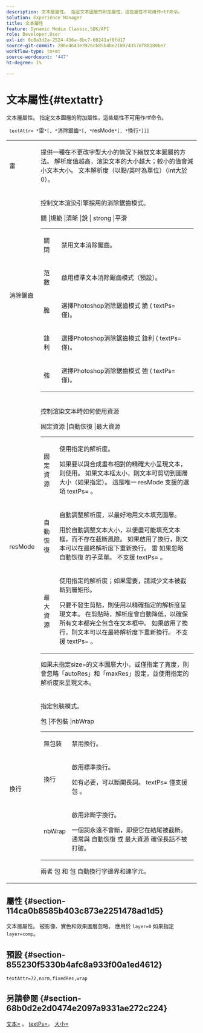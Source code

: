 ```yaml
---
description: 文本層屬性。 指定文本圖層的附加屬性，這些屬性不可用作rtf命令。
solution: Experience Manager
title: 文本屬性
feature: Dynamic Media Classic,SDK/API
role: Developer,User
exl-id: 0c8a3d2a-2524-436a-8bc7-60241af0fd17
source-git-commit: 206e4643e3926cb85b4be2189743578f88180be7
workflow-type: tm+mt
source-wordcount: '447'
ht-degree: 1%

---
```


# 文本屬性{#textattr}

文本層屬性。 指定文本圖層的附加屬性，這些屬性不可用作rtf命令。

` textAttr= *`雷`*[, *`消除鋸齒`*[, *`resMode`*[, *`換行`*]]]`

<table id="simpletable_0072BF7DF52B4959A14EDEF60A6EBDEE"> 
 <tr class="strow"> 
  <td class="stentry"> <p> <span class="codeph"> <span class="varname"> 雷 </span> </span> </p> </td> 
  <td class="stentry"> <p>提供一種在不更改字型大小的情況下縮放文本圖層的方法。 解析度值越高，渲染文本的大小越大；較小的值會減小文本大小。 文本解析度（以點/英吋為單位）（int大於0）。 </p> </td> 
 </tr> 
 <tr class="strow"> 
  <td class="stentry"> <p> <span class="codeph"> <span class="varname"> 消除鋸齒 </span> </span> </p> </td> 
  <td class="stentry"> <p>控制文本渲染引擎採用的消除鋸齒模式。 </p> <p> <span class="codeph"> 關 |規範 |清晰 |銳 | strong |平滑 </span> </p> <p> 
    <table id="simpletable_AE2331118FCA4BC7877233E287CED6A4"> 
     <tr class="strow"> 
      <td class="stentry"> <p> <span class="codeph"> 關閉 </span> </p> </td> 
      <td class="stentry"> <p>禁用文本消除鋸齒。 </p> </td> 
     </tr> 
     <tr class="strow"> 
      <td class="stentry"> <p> <span class="codeph"> 范數 </span> </p> </td> 
      <td class="stentry"> <p>啟用標準文本消除鋸齒模式（預設）。 </p> </td> 
     </tr> 
     <tr class="strow"> 
      <td class="stentry"> <p> <span class="codeph"> 脆 </span> </p> </td> 
      <td class="stentry"> <p>選擇Photoshop消除鋸齒模式 <span class="codeph"> 脆 </span> ( <span class="codeph"> textPs= </span> 僅)。 </p> </td> 
     </tr> 
     <tr class="strow"> 
      <td class="stentry"> <p> <span class="codeph"> 鋒利 </span> </p> </td> 
      <td class="stentry"> <p>選擇Photoshop消除鋸齒模式 <span class="codeph"> 鋒利 </span> ( <span class="codeph"> textPs= </span> 僅)。 </p> </td> 
     </tr> 
     <tr class="strow"> 
      <td class="stentry"> <p> <span class="codeph"> 強 </span> </p> </td> 
      <td class="stentry"> <p>選擇Photoshop消除鋸齒模式 <span class="codeph"> 強 </span> ( <span class="codeph"> textPs= </span> 僅)。 </p> </td> 
     </tr> 
    </table> </p> </td> 
 </tr> 
 <tr class="strow"> 
  <td class="stentry"> <p> <span class="codeph"> <span class="varname"> resMode </span> </span> </p> </td> 
  <td class="stentry"> <p>控制渲染文本時如何使用資源 </p> <p> <span class="codeph"> 固定資源 |自動恢復 |最大資源 </span> </p> <p> 
    <table id="simpletable_2CFC06DB37154C7C92614FDF7A818DB5"> 
     <tr class="strow"> 
      <td class="stentry"> <p> <span class="codeph"> 固定資源 </span> </p> </td> 
      <td class="stentry"> <p>使用指定的解析度。 </p> <p>如果要以與合成畫布相對的精確大小呈現文本，則使用。 如果文本框太小，則文本可剪切到圖層大小（如果指定）。 這是唯一 <span class="varname"> resMode </span> 支援的選項 <span class="codeph"> textPs= </span>。 </p> </td> 
     </tr> 
     <tr class="strow"> 
      <td class="stentry"> <p> <span class="codeph"> 自動恢復 </span> </p> </td> 
      <td class="stentry"> <p>自動調整解析度，以最好地用文本填充圖層。 </p> <p>用於自動調整文本大小，以便盡可能填充文本框，而不存在截斷風險。 如果啟用了換行，則文本可以在最終解析度下重新換行。 <span class="varname"> 雷 </span> 如果忽略 <span class="codeph"> 自動恢復 </span> 的子菜單。 不支援 <span class="codeph"> textPs= </span>。 </p> </td> 
     </tr> 
     <tr class="strow"> 
      <td class="stentry"> <p> <span class="codeph"> 最大資源 </span> </p> </td> 
      <td class="stentry"> <p>使用指定的解析度；如果需要，請減少文本被截斷到層矩形。 </p> <p>只要不發生剪貼，則使用以精確指定的解析度呈現文本。 在剪貼時，解析度會自動降低，以確保所有文本都完全包含在文本框中。 如果啟用了換行，則文本可以在最終解析度下重新換行。 不支援 <span class="codeph"> textPs= </span>。 </p> </td> 
     </tr> 
    </table> </p> <p>如果未指定size=的文本圖層大小，或僅指定了寬度，則會忽略「autoRes」和「maxRes」設定，並使用指定的解析度來呈現文本。 </p> </td> 
 </tr> 
 <tr class="strow"> 
  <td class="stentry"> <p> <span class="codeph"> <span class="varname"> 換行 </span> </span> </p> </td> 
  <td class="stentry"> <p>指定包裝模式。 </p> <p> <span class="codeph"> 包 |不包裝 |nbWrap </span> </p> <p> 
    <table id="simpletable_FF2510E029EC41E29BC30D9FC2923EA3"> 
     <tr class="strow"> 
      <td class="stentry"> <p> <span class="codeph"> 無包裝 </span> </p> </td> 
      <td class="stentry"> <p>禁用換行。 </p> </td> 
     </tr> 
     <tr class="strow"> 
      <td class="stentry"> <p> <span class="codeph"> 換行 </span> </p> </td> 
      <td class="stentry"> <p>啟用標準換行。 </p> <p>如有必要，可以斷開長詞。 <span class="codeph"> textPs= </span> 僅支援 <span class="codeph"> 包 </span>。 </p> </td> 
     </tr> 
     <tr class="strow"> 
      <td class="stentry"> <p> <span class="codeph"> nbWrap </span> </p> </td> 
      <td class="stentry"> <p>啟用非斷字換行。 </p> <p>一個詞永遠不會斷，即使它在結尾被截斷。 通常與 <span class="codeph"> 自動恢復 </span> 或 <span class="codeph"> 最大資源 </span> 確保長話不被打破。 </p> </td> 
     </tr> 
    </table> </p> <p>兩者 <span class="codeph"> 包 </span> 和 <span class="codeph"> 包 </span> 自動換行字邊界和連字元。 </p> </td> 
 </tr> 
</table>

## 屬性 {#section-114ca0b8585b403c873e2251478ad1d5}

文本層屬性。 被影像、實色和效果圖層忽略。 應用於 `layer=0` 如果指定 `layer=comp`。

## 預設 {#section-855230f5330b4afc8a933f00a1ed4612}

`textAttr=72,norm,fixedRes,wrap`

## 另請參閱 {#section-68b0d2e2d0474e2097a9331ae272c224}

[文本=](../../../../../is-api/http-ref/image-serving-api-ref/c-http-protocol-reference/c-command-reference/r-text.md#reference-84634052e48548539a1ef63cbe41f22f) 。 [textPs=](../../../../../is-api/http-ref/image-serving-api-ref/c-http-protocol-reference/c-command-reference/r-textps.md#reference-4209a2a6169f44278da2647cfb0cd767)。 [大小=](../../../../../is-api/http-ref/image-serving-api-ref/c-http-protocol-reference/c-data-types/r-size.md#reference-04d383f32c7b4003bed9978cb854747b)
